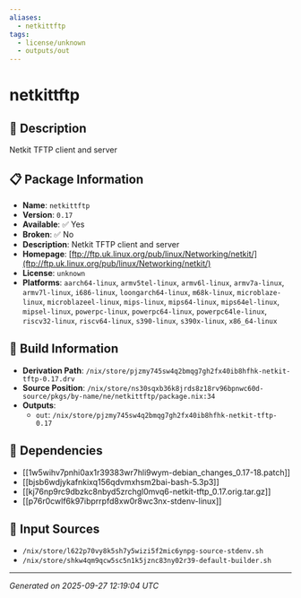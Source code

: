 ```yaml
---
aliases:
  - netkittftp
tags:
  - license/unknown
  - outputs/out
---
```


# netkittftp

## 📝 Description

Netkit TFTP client and server

## 📋 Package Information

- **Name**: `netkittftp`
- **Version**: `0.17`
- **Available**: ✅ Yes
- **Broken**: ✅ No
- **Description**: Netkit TFTP client and server
- **Homepage**: [ftp://ftp.uk.linux.org/pub/linux/Networking/netkit/](ftp://ftp.uk.linux.org/pub/linux/Networking/netkit/)
- **License**: `unknown`
- **Platforms**: `aarch64-linux`, `armv5tel-linux`, `armv6l-linux`, `armv7a-linux`, `armv7l-linux`, `i686-linux`, `loongarch64-linux`, `m68k-linux`, `microblaze-linux`, `microblazeel-linux`, `mips-linux`, `mips64-linux`, `mips64el-linux`, `mipsel-linux`, `powerpc-linux`, `powerpc64-linux`, `powerpc64le-linux`, `riscv32-linux`, `riscv64-linux`, `s390-linux`, `s390x-linux`, `x86_64-linux`

## 🔧 Build Information

- **Derivation Path**: `/nix/store/pjzmy745sw4q2bmqg7gh2fx40ib8hfhk-netkit-tftp-0.17.drv`
- **Source Position**: `/nix/store/ns30sqxb36k8jrds8z18rv96bpnwc60d-source/pkgs/by-name/ne/netkittftp/package.nix:34`
- **Outputs**:
  - `out`:  `/nix/store/pjzmy745sw4q2bmqg7gh2fx40ib8hfhk-netkit-tftp-0.17`

## 🔗 Dependencies

- [[1w5wihv7pnhi0ax1r39383wr7hli9wym-debian_changes_0.17-18.patch]]
- [[bjsb6wdjykafnkixq156qdvmxhsm2bai-bash-5.3p3]]
- [[kj76np9rc9dbzkc8nbyd5zrchgl0mvq6-netkit-tftp_0.17.orig.tar.gz]]
- [[p76r0cwlf6k97ibprrpfd8xw0r8wc3nx-stdenv-linux]]

## 📁 Input Sources

- `/nix/store/l622p70vy8k5sh7y5wizi5f2mic6ynpg-source-stdenv.sh`
- `/nix/store/shkw4qm9qcw5sc5n1k5jznc83ny02r39-default-builder.sh`

---
*Generated on 2025-09-27 12:19:04 UTC*
